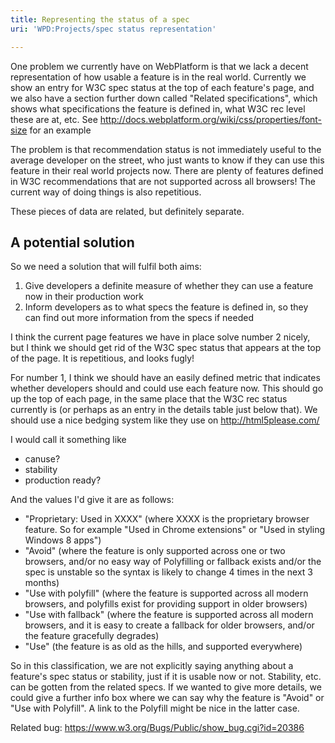 ```yaml
---
title: Representing the status of a spec
uri: 'WPD:Projects/spec status representation'

---
```

One problem we currently have on WebPlatform is that we lack a decent representation of how usable a feature is in the real world. Currently we show an entry for W3C spec status at the top of each feature's page, and we also have a section further down called "Related specifications", which shows what specifications the feature is defined in, what W3C rec level these are at, etc. See <http://docs.webplatform.org/wiki/css/properties/font-size> for an example

The problem is that recommendation status is not immediately useful to the average developer on the street, who just wants to know if they can use this feature in their real world projects now. There are plenty of features defined in W3C recommendations that are not supported across all browsers! The current way of doing things is also repetitious.

These pieces of data are related, but definitely separate.

## A potential solution

So we need a solution that will fulfil both aims:

1.  Give developers a definite measure of whether they can use a feature now in their production work
2.  Inform developers as to what specs the feature is defined in, so they can find out more information from the specs if needed

I think the current page features we have in place solve number 2 nicely, but I think we should get rid of the W3C spec status that appears at the top of the page. It is repetitious, and looks fugly!

For number 1, I think we should have an easily defined metric that indicates whether developers should and could use each feature now. This should go up the top of each page, in the same place that the W3C rec status currently is (or perhaps as an entry in the details table just below that). We should use a nice bedging system like they use on <http://html5please.com/>

I would call it something like

-   canuse?
-   stability
-   production ready?

And the values I'd give it are as follows:

-   "Proprietary: Used in XXXX" (where XXXX is the proprietary browser feature. So for example "Used in Chrome extensions" or "Used in styling Windows 8 apps")
-   "Avoid" (where the feature is only supported across one or two browsers, and/or no easy way of Polyfilling or fallback exists and/or the spec is unstable so the syntax is likely to change 4 times in the next 3 months)
-   "Use with polyfill" (where the feature is supported across all modern browsers, and polyfills exist for providing support in older browsers)
-   "Use with fallback" (where the feature is supported across all modern browsers, and it is easy to create a fallback for older browsers, and/or the feature gracefully degrades)
-   "Use" (the feature is as old as the hills, and supported everywhere)

So in this classification, we are not explicitly saying anything about a feature's spec status or stability, just if it is usable now or not. Stability, etc. can be gotten from the related specs. If we wanted to give more details, we could give a further info box where we can say why the feature is "Avoid" or "Use with Polyfill". A link to the Polyfill might be nice in the latter case.

Related bug: <https://www.w3.org/Bugs/Public/show_bug.cgi?id=20386>
